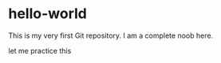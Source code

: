# hello-world
This is my very first Git repository.
I am a complete noob here.

let me practice this
